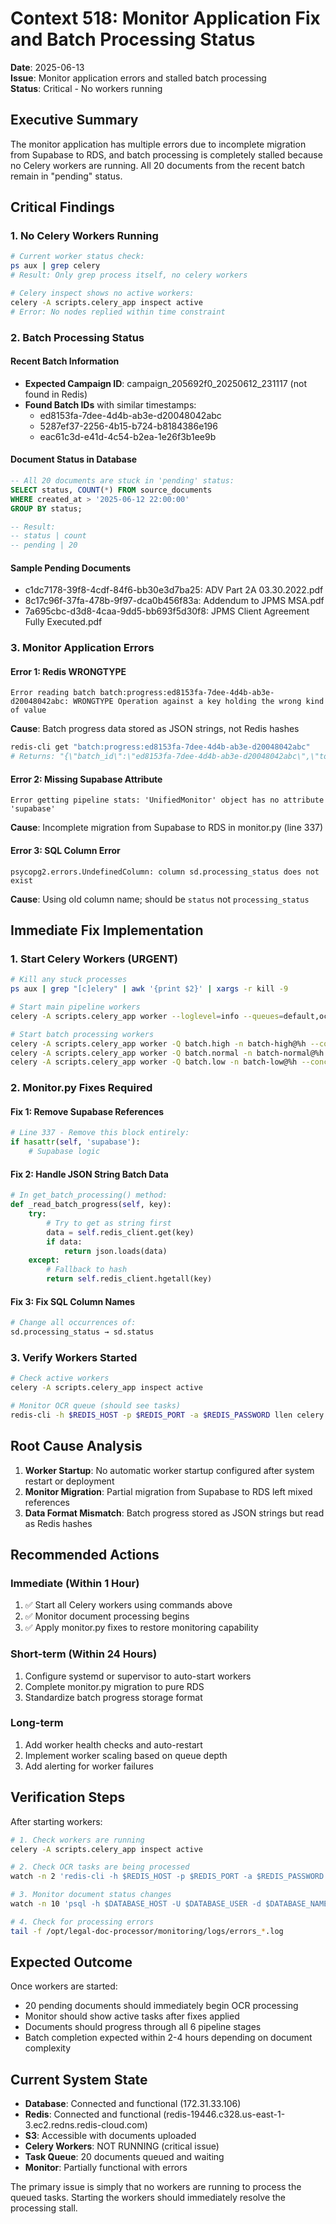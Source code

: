 # Context 518: Monitor Application Fix and Batch Processing Status

**Date**: 2025-06-13  
**Issue**: Monitor application errors and stalled batch processing  
**Status**: Critical - No workers running

## Executive Summary

The monitor application has multiple errors due to incomplete migration from Supabase to RDS, and batch processing is completely stalled because no Celery workers are running. All 20 documents from the recent batch remain in "pending" status.

## Critical Findings

### 1. No Celery Workers Running
```bash
# Current worker status check:
ps aux | grep celery
# Result: Only grep process itself, no celery workers

# Celery inspect shows no active workers:
celery -A scripts.celery_app inspect active
# Error: No nodes replied within time constraint
```

### 2. Batch Processing Status

#### Recent Batch Information
- **Expected Campaign ID**: campaign_205692f0_20250612_231117 (not found in Redis)
- **Found Batch IDs** with similar timestamps:
  - ed8153fa-7dee-4d4b-ab3e-d20048042abc
  - 5287ef37-2256-4b15-b724-b8184386e196  
  - eac61c3d-e41d-4c54-b2ea-1e26f3b1ee9b

#### Document Status in Database
```sql
-- All 20 documents are stuck in 'pending' status:
SELECT status, COUNT(*) FROM source_documents 
WHERE created_at > '2025-06-12 22:00:00' 
GROUP BY status;

-- Result:
-- status | count
-- pending | 20
```

#### Sample Pending Documents
- c1dc7178-39f8-4cdf-84f6-bb30e3d7ba25: ADV Part 2A 03.30.2022.pdf
- 8c17c96f-37fa-478b-9f97-dca0b456f83a: Addendum to JPMS MSA.pdf
- 7a695cbc-d3d8-4caa-9dd5-bb693f5d30f8: JPMS Client Agreement Fully Executed.pdf

### 3. Monitor Application Errors

#### Error 1: Redis WRONGTYPE
```
Error reading batch batch:progress:ed8153fa-7dee-4d4b-ab3e-d20048042abc: WRONGTYPE Operation against a key holding the wrong kind of value
```
**Cause**: Batch progress data stored as JSON strings, not Redis hashes
```bash
redis-cli get "batch:progress:ed8153fa-7dee-4d4b-ab3e-d20048042abc"
# Returns: "{\"batch_id\":\"ed8153fa-7dee-4d4b-ab3e-d20048042abc\",\"total_documents\":20,\"completed_documents\":0...}"
```

#### Error 2: Missing Supabase Attribute
```
Error getting pipeline stats: 'UnifiedMonitor' object has no attribute 'supabase'
```
**Cause**: Incomplete migration from Supabase to RDS in monitor.py (line 337)

#### Error 3: SQL Column Error
```
psycopg2.errors.UndefinedColumn: column sd.processing_status does not exist
```
**Cause**: Using old column name; should be `status` not `processing_status`

## Immediate Fix Implementation

### 1. Start Celery Workers (URGENT)
```bash
# Kill any stuck processes
ps aux | grep "[c]elery" | awk '{print $2}' | xargs -r kill -9

# Start main pipeline workers
celery -A scripts.celery_app worker --loglevel=info --queues=default,ocr,text,entity,graph,cleanup &

# Start batch processing workers  
celery -A scripts.celery_app worker -Q batch.high -n batch-high@%h --concurrency=4 &
celery -A scripts.celery_app worker -Q batch.normal -n batch-normal@%h --concurrency=2 &
celery -A scripts.celery_app worker -Q batch.low -n batch-low@%h --concurrency=1 &
```

### 2. Monitor.py Fixes Required

#### Fix 1: Remove Supabase References
```python
# Line 337 - Remove this block entirely:
if hasattr(self, 'supabase'):
    # Supabase logic
```

#### Fix 2: Handle JSON String Batch Data
```python
# In get_batch_processing() method:
def _read_batch_progress(self, key):
    try:
        # Try to get as string first
        data = self.redis_client.get(key)
        if data:
            return json.loads(data)
    except:
        # Fallback to hash
        return self.redis_client.hgetall(key)
```

#### Fix 3: Fix SQL Column Names
```python
# Change all occurrences of:
sd.processing_status → sd.status
```

### 3. Verify Workers Started
```bash
# Check active workers
celery -A scripts.celery_app inspect active

# Monitor OCR queue (should see tasks)
redis-cli -h $REDIS_HOST -p $REDIS_PORT -a $REDIS_PASSWORD llen celery:queue:ocr
```

## Root Cause Analysis

1. **Worker Startup**: No automatic worker startup configured after system restart or deployment
2. **Monitor Migration**: Partial migration from Supabase to RDS left mixed references
3. **Data Format Mismatch**: Batch progress stored as JSON strings but read as Redis hashes

## Recommended Actions

### Immediate (Within 1 Hour)
1. ✅ Start all Celery workers using commands above
2. ✅ Monitor document processing begins
3. ✅ Apply monitor.py fixes to restore monitoring capability

### Short-term (Within 24 Hours)  
1. Configure systemd or supervisor to auto-start workers
2. Complete monitor.py migration to pure RDS
3. Standardize batch progress storage format

### Long-term
1. Add worker health checks and auto-restart
2. Implement worker scaling based on queue depth
3. Add alerting for worker failures

## Verification Steps

After starting workers:
```bash
# 1. Check workers are running
celery -A scripts.celery_app inspect active

# 2. Check OCR tasks are being processed
watch -n 2 'redis-cli -h $REDIS_HOST -p $REDIS_PORT -a $REDIS_PASSWORD llen celery:queue:ocr'

# 3. Monitor document status changes
watch -n 10 'psql -h $DATABASE_HOST -U $DATABASE_USER -d $DATABASE_NAME -c "SELECT status, COUNT(*) FROM source_documents WHERE created_at > '\''2025-06-12 22:00:00'\'' GROUP BY status;"'

# 4. Check for processing errors
tail -f /opt/legal-doc-processor/monitoring/logs/errors_*.log
```

## Expected Outcome

Once workers are started:
- 20 pending documents should immediately begin OCR processing
- Monitor should show active tasks after fixes applied
- Documents should progress through all 6 pipeline stages
- Batch completion expected within 2-4 hours depending on document complexity

## Current System State

- **Database**: Connected and functional (172.31.33.106)
- **Redis**: Connected and functional (redis-19446.c328.us-east-1-3.ec2.redns.redis-cloud.com)
- **S3**: Accessible with documents uploaded
- **Celery Workers**: NOT RUNNING (critical issue)
- **Task Queue**: 20 documents queued and waiting
- **Monitor**: Partially functional with errors

The primary issue is simply that no workers are running to process the queued tasks. Starting the workers should immediately resolve the processing stall.